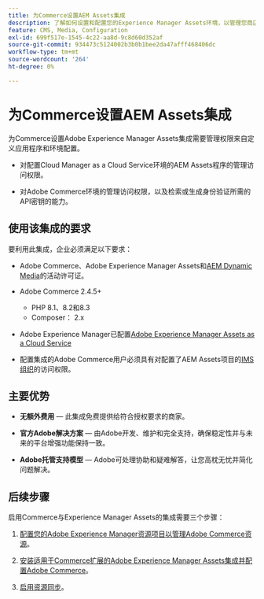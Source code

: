 ```yaml
---
title: 为Commerce设置AEM Assets集成
description: 了解如何设置和配置您的Experience Manager Assets环境，以管理您商店的Commerce资源。
feature: CMS, Media, Configuration
exl-id: 699f517e-1545-4c22-aa8d-9c8d60d352af
source-git-commit: 934473c5124002b3b0b1bee2da47afff468406dc
workflow-type: tm+mt
source-wordcount: '264'
ht-degree: 0%

---
```


# 为Commerce设置AEM Assets集成

为Commerce设置Adobe Experience Manager Assets集成需要管理权限来自定义应用程序和环境配置。

- 对配置Cloud Manager as a Cloud Service环境的AEM Assets程序的管理访问权限。

- 对Adobe Commerce环境的管理访问权限，以及检索或生成身份验证所需的API密钥的能力。

## 使用该集成的要求

要利用此集成，企业必须满足以下要求：

- Adobe Commerce、Adobe Experience Manager Assets和[AEM Dynamic Media](https://experienceleague.adobe.com/en/docs/experience-manager-65/content/assets/dynamic/administering-dynamic-media)的活动许可证。

- Adobe Commerce 2.4.5+

   - PHP 8.1、8.2和8.3
   - Composer： 2.x

- Adobe Experience Manager已配置[Adobe Experience Manager Assets as a Cloud Service](https://experienceleague.adobe.com/zh-hans/docs/experience-manager-cloud-service/content/assets/overview)

- 配置集成的Adobe Commerce用户必须具有对配置了AEM Assets项目的[IMS组织](https://experienceleague.adobe.com/en/docs/core-services/interface/administration/organizations#concept_EA8AEE5B02CF46ACBDAD6A8508646255)的访问权限。

## 主要优势

- **无额外费用** — 此集成免费提供给符合授权要求的商家。

- **官方Adobe解决方案** — 由Adobe开发、维护和完全支持，确保稳定性并与未来的平台增强功能保持一致。

- **Adobe托管支持模型** — Adobe可处理协助和疑难解答，让您高枕无忧并简化问题解决。

## 后续步骤

启用Commerce与Experience Manager Assets的集成需要三个步骤：

1. [配置您的Adobe Experience Manager资源项目以管理Adobe Commerce资源](aem-assets-configure-aem.md)。

1. [安装适用于Commerce扩展的Adobe Experience Manager Assets集成并配置Adobe Commerce](aem-assets-configure-aem.md)。

1. [启用资源同步](aem-assets-setup-synchronization.md)。
